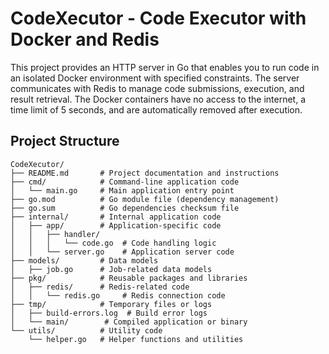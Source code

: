 # CodeXecutor - Code Executor with Docker and Redis

This project provides an HTTP server in Go that enables you to run code in an isolated Docker environment with specified constraints. The server communicates with Redis to manage code submissions, execution, and result retrieval. The Docker containers have no access to the internet, a time limit of 5 seconds, and are automatically removed after execution.


## Project Structure
```
CodeXecutor/
├── README.md       # Project documentation and instructions
├── cmd/            # Command-line application code
│   └── main.go     # Main application entry point
├── go.mod          # Go module file (dependency management)
├── go.sum          # Go dependencies checksum file
├── internal/       # Internal application code
│   ├── app/        # Application-specific code
│   │   ├── handler/
│   │   │   └── code.go  # Code handling logic
│   │   └── server.go    # Application server code
├── models/         # Data models
│   ├── job.go      # Job-related data models
├── pkg/            # Reusable packages and libraries
│   ├── redis/      # Redis-related code
│   │   └── redis.go     # Redis connection code
├── tmp/            # Temporary files or logs
│   ├── build-errors.log  # Build error logs
│   └── main/        # Compiled application or binary
└── utils/          # Utility code
    └── helper.go   # Helper functions and utilities
```
